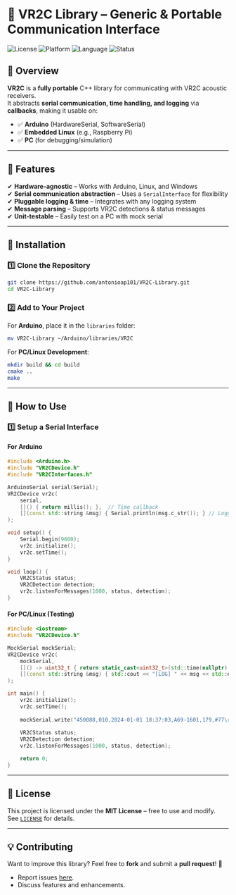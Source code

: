 # 📡 VR2C Library – Generic & Portable Communication Interface
![License](https://img.shields.io/badge/license-MIT-green.svg)
![Platform](https://img.shields.io/badge/platform-Arduino%20|%20Linux%20|%20Windows-blue)
![Language](https://img.shields.io/badge/language-C++-blue.svg)
![Status](https://img.shields.io/badge/status-Active-brightgreen.svg)

## 🌟 Overview
**VR2C** is a **fully portable** C++ library for communicating with VR2C acoustic receivers.  
It abstracts **serial communication, time handling, and logging** via **callbacks**, making it usable on:
- ✅ **Arduino** (HardwareSerial, SoftwareSerial)
- ✅ **Embedded Linux** (e.g., Raspberry Pi)
- ✅ **PC** (for debugging/simulation)

---

## 🎯 **Features**
✔ **Hardware-agnostic** – Works with Arduino, Linux, and Windows  
✔ **Serial communication abstraction** – Uses a `SerialInterface` for flexibility  
✔ **Pluggable logging & time** – Integrates with any logging system  
✔ **Message parsing** – Supports VR2C detections & status messages  
✔ **Unit-testable** – Easily test on a PC with mock serial  

---

## 🚀 **Installation**
### **1️⃣ Clone the Repository**
```sh
git clone https://github.com/antonioap101/VR2C-Library.git
cd VR2C-Library
```

### **2️⃣ Add to Your Project**
For **Arduino**, place it in the `libraries` folder:
```sh
mv VR2C-Library ~/Arduino/libraries/VR2C
```

For **PC/Linux Development**:
```sh
mkdir build && cd build
cmake ..
make
```

---

## 📌 **How to Use**
### **1️⃣ Setup a Serial Interface**
#### **For Arduino**
```cpp
#include <Arduino.h>
#include "VR2CDevice.h"
#include "VR2CInterfaces.h"

ArduinoSerial serial(Serial);
VR2CDevice vr2c(
    serial, 
    []() { return millis(); },  // Time callback
    [](const std::string &msg) { Serial.println(msg.c_str()); } // Logger callback
);

void setup() {
    Serial.begin(9600);
    vr2c.initialize();
    vr2c.setTime();
}

void loop() {
    VR2CStatus status;
    VR2CDetection detection;
    vr2c.listenForMessages(1000, status, detection);
}
```

#### **For PC/Linux (Testing)**
```cpp
#include <iostream>
#include "VR2CDevice.h"

MockSerial mockSerial;
VR2CDevice vr2c(
    mockSerial,
    []() -> uint32_t { return static_cast<uint32_t>(std::time(nullptr) * 1000); },
    [](const std::string &msg) { std::cout << "[LOG] " << msg << std::endl; }
);

int main() {
    vr2c.initialize();
    vr2c.setTime();
    
    mockSerial.write("450088,010,2024-01-01 18:37:03,A69-1601,179,#77\r\n");
    
    VR2CStatus status;
    VR2CDetection detection;
    vr2c.listenForMessages(1000, status, detection);

    return 0;
}
```

---

## 📝 **License**
This project is licensed under the **MIT License** – free to use and modify.  
See [`LICENSE`](./LICENSE) for details.

---

## 💡 **Contributing**
Want to improve this library? Feel free to **fork** and submit a **pull request**! 🚀
- Report issues [here](https://github.com/antonioap101/VR2C-Library/issues).
- Discuss features and enhancements.
